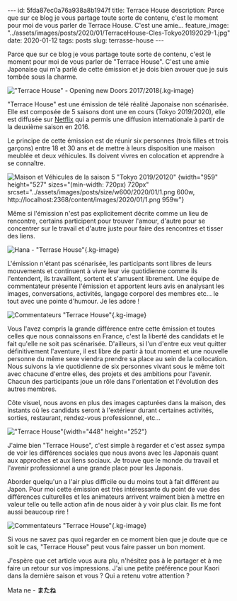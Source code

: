 \-\-- id: 5fda87ec0a76a938a8b1947f title: Terrace House description:
Parce que sur ce blog je vous partage toute sorte de contenu, c\'est le
moment pour moi de vous parler de Terrace House. C\'est une amie...
feature_image:
\"../assets/images/posts/2020/01/TerraceHouse-Cles-Tokyo20192029-1.jpg\"
date: 2020-01-12 tags: posts slug: terrasse-house \-\--

Parce que sur ce blog je vous partage toute sorte de contenu, c\'est le
moment pour moi de vous parler de \"Terrace House\". C\'est une amie
Japonaise qui m\'a parlé de cette émission et je dois bien avouer que je
suis tombée sous la charme.

![\"Terrace House\" - Opening new Doors
2017/2018](../assets/images/posts/2020/01/TerraceHouse-OpeningNewDoorsMaison-2-1.jpg){.kg-image}

\"Terrace House\" est une émission de télé réalité Japonaise non
scénarisée. Elle est composée de 5 saisons dont une en cours (Tokyo
2019/2020), elle est diffusée sur [Netflix](https://www.netflix.com/)
qui a permis une diffusion internationale à partir de la deuxième saison
en 2016.  

Le principe de cette émission est de réunir six personnes (trois filles
et trois garçons) entre 18 et 30 ans et de mettre à leurs disposition
une maison meublée et deux véhicules. Ils doivent vivres en colocation
et apprendre à se connaître.    

![Maison et Véhicules de la saison 5 \"Tokyo
2019/20120\" ](../assets/images/posts/2020/01/1.png){width="959"
height="527" sizes="(min-width: 720px) 720px"
srcset="../assets/images/posts/size/w600/2020/01/1.png 600w, http://localhost:2368/content/images/2020/01/1.png 959w"}

Même si l\'émission n\'est pas explicitement décrite comme un lieu de
rencontre, certains participent pour trouver l\'amour, d\'autre pour se
concentrer sur le travail et d\'autre juste pour faire des rencontres et
tisser des liens.

![Hana - \"Terrase
House\"](../assets/images/posts/2020/01/terrace-house-hana.jpg){.kg-image}

L\'émission n\'étant pas scénarisée, les participants sont libres de
leurs mouvements et continuent à vivre leur vie quotidienne comme ils
l\'entendent, ils travaillent, sortent et s\'amusent librement. Une
équipe de commentateur présente l\'émission et apportent leurs avis en
analysant les images, conversations, activités, langage corporel des
membres etc\... le tout avec une pointe d\'humour. Je les adore !

![Commentateurs \"Terrace
House\"](../assets/images/posts/2020/01/terrace-house.jpg){.kg-image}

Vous l\'avez compris la grande différence entre cette émission et toutes
celles que nous connaissons en France, c\'est la liberté des candidats
et le fait qu\'elle ne soit pas scénarisée. D\'ailleurs, si l\'un
d\'entre eux veut quitter définitivement l\'aventure, il est libre de
partir à tout moment et une nouvelle personne du même sexe viendra
prendre sa place au sein de la collocation. Nous suivons la vie
quotidienne de six personnes vivant sous le même toit avec chacune
d\'entre elles, des projets et des ambitions pour l\'avenir. Chacun des
participants joue un rôle dans l\'orientation et l\'évolution des autres
membres.

Côte visuel, nous avons en plus des images capturées dans la maison, des
instants où les candidats seront à l\'extérieur durant certaines
activités, sorties, restaurant, rendez-vous professionnel, etc\...

![\"Terrace
House\"](../assets/images/posts/2020/01/AAAABdR75ZQ5DxT-nX57WVtppdaQCDiq6l8D3MFdwxmq-2ts-2j4usT_TdkdQl4H5toGFd4_JLD7mLD4GoIquHEcvLs3LpmSzkpv8rblIiu-dxxw62WZ.jpg){width="448"
height="252"}

J\'aime bien \"Terrace House\", c\'est simple à regarder et c\'est assez
sympa de voir les différences sociales que nous avons avec les Japonais
quant aux approches et aux liens sociaux. Je trouve que le monde du
travail et l\'avenir professionnel a une grande place pour les Japonais.

Aborder quelqu\'un a l\'air plus difficile ou du moins tout à fait
différent au Japon. Pour moi cette émission est très intéressante du
point de vue des différences culturelles et les animateurs arrivent
vraiment bien à mettre en valeur telle ou telle action afin de nous
aider à y voir plus clair. Ils me font aussi beaucoup rire !

![Commentateurs \"Terrace
House\"](../assets/images/posts/2020/01/_DSC_I1A7700-1.jpg){.kg-image}

Si vous ne savez pas quoi regarder en ce moment bien que je doute que ce
soit le cas, \"Terrace House\" peut vous faire passer un bon moment.

J\'espère que cet article vous aura plu, n\'hésitez pas à le partager et
à me faire un retour sur vos impressions. J\'ai une petite préférence
pour Kaori dans la dernière saison et vous ? Qui a retenu votre
attention ?

Mata ne -
**********************************************************************************************************************************************************************************************************************************************************************************************************************************************************************************************************************************************************************************************************************************************************************************************************************************************************************************************************************************************************************************************************************************************************************************************************************************************************************************************************************************************************************************************************************************************************************************************************************************************************************************************************************************************************************************************************************************************************************************************************************************************************************************************************************************************************************************************************************************************************************************************************************************************************************************************************************************************************************************************************************************************************************************************またね**********************************************************************************************************************************************************************************************************************************************************************************************************************************************************************************************************************************************************************************************************************************************************************************************************************************************************************************************************************************************************************************************************************************************************************************************************************************************************************************************************************************************************************************************************************************************************************************************************************************************************************************************************************************************************************************************************************************************************************************************************************************************************************************************************************************************************************************************************************************************************************************************************************************************************************************************************************************************************************************************************************************************************************************************
